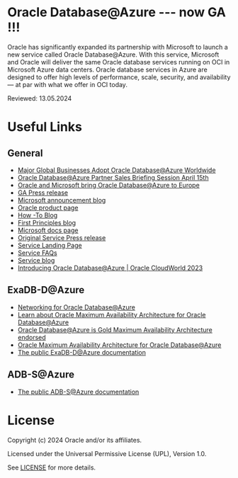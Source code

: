 # Oracle Database@Azure --- now GA !!!
 
Oracle has significantly expanded its partnership with Microsoft to launch a new service called Oracle Database@Azure. With this service, Microsoft and Oracle will deliver the same Oracle database services running on OCI in Microsoft Azure data centers. Oracle database services in Azure are designed to offer high levels of performance, scale, security, and availability — at par with what we offer in OCI today.
 
Reviewed: 13.05.2024
 
# Useful Links

## General

- [Major Global Businesses Adopt Oracle Database@Azure Worldwide](https://www.oracle.com/news/announcement/major-global-businesses-adopt-oracle-database-at-azure-worldwide-2024-04-23/)
- [Oracle Database@Azure Partner Sales Briefing Session April 15th ](https://videohub.oracle.com/media/Oracle+Database%40Azure+Partner+Sales+Briefing+Session+April+15th/1_7y78vd1d)
- [Oracle and Microsoft bring Oracle Database@Azure to Europe](https://blogs.oracle.com/cloud-infrastructure/post/oracle-microsoft-databaseazure-europe?source=:so:ch:or:awr::::&SC=:so:ch:or:awr::::&pcode=)
- [GA Press release](https://www.oracle.com/news/announcement/oracle-announces-the-general-availability-of-oracle-database-at-azure-2023-12-13/)
- [Microsoft announcement blog](https://aka.ms/ODAA_Launch_Blog_Dec)
- [Oracle product page](https://www.oracle.com/cloud/azure/oracle-database-at-azure/)
- [How -To Blog](https://blogs.oracle.com/cloud-infrastructure/post/oracle-database-at-azure-ga-east-us-region)
- [First Principles blog](https://blogs.oracle.com/cloud-infrastructure/post/first-principles-powering-applications-with-oracle-database-at-azure)
- [Microsoft docs page](https://learn.microsoft.com/en-us/azure/oracle/oracle-azure-overview)
- [Original Service Press release](https://www.oracle.com/news/announcement/oracle-database-at-azure-2023-09-14/?source=:so:ch:or:awr::::&SC=:so:ch:or:awr::::&pcode=)
- [Service Landing Page](https://www.oracle.com/cloud/azure/oracle-database-at-azure/?source=:so:ch:or:awr::::)
- [Service FAQs](https://www.oracle.com/cloud/azure/oracle-database-at-azure/faq/?source=:so:ch:or:awr::::)
- [Service blog](https://blogs.oracle.com/cloud-infrastructure/post/oracle-microsoft-deliver-oracle-database-at-azure)
- [Introducing Oracle Database@Azure | Oracle CloudWorld 2023](https://www.youtube.com/watch?v=4g67BoXhV3g)

## ExaDB-D@Azure

- [Networking for Oracle Database@Azure](https://www.youtube.com/watch?v=ApfFm6O4kcw)
- [Learn about Oracle Maximum Availability Architecture for Oracle Database@Azure](https://docs.oracle.com/en/solutions/oracle-maa-db-at-azure/#GUID-7723E2B1-9588-40BC-88BE-44637B1AF0D9)
- [Oracle Database@Azure is Gold Maximum Availability Architecture endorsed](https://blogs.oracle.com/cloud-infrastructure/post/oracle-database-at-azure-gold-maa-goldengate)
- [Oracle Maximum Availability Architecture for Oracle Database@Azure](https://docs.oracle.com/en/database/oracle/oracle-database/19/haovw/db-azure1.html#GUID-17550D0E-4D7C-4F7E-8AF8-AB4964C1E92D)
- [The public ExaDB-D@Azure documentation](https://docs.oracle.com/en-us/iaas/odaaz/odaaz-provisioning-exadata-infrastructure.html#ODAAZ-GUID-9CD7A523-0945-4B89-B688-C2EC3DA8F332)

## ADB-S@Azure

- [The public ADB-S@Azure documentation](https://docs.oracle.com/en-us/iaas/odaaz/odaaz-provisioning-autonomous-database.html)

# License
 
Copyright (c) 2024 Oracle and/or its affiliates.
 
Licensed under the Universal Permissive License (UPL), Version 1.0.
 
See [LICENSE](https://github.com/oracle-devrel/technology-engineering/blob/main/LICENSE) for more details.

